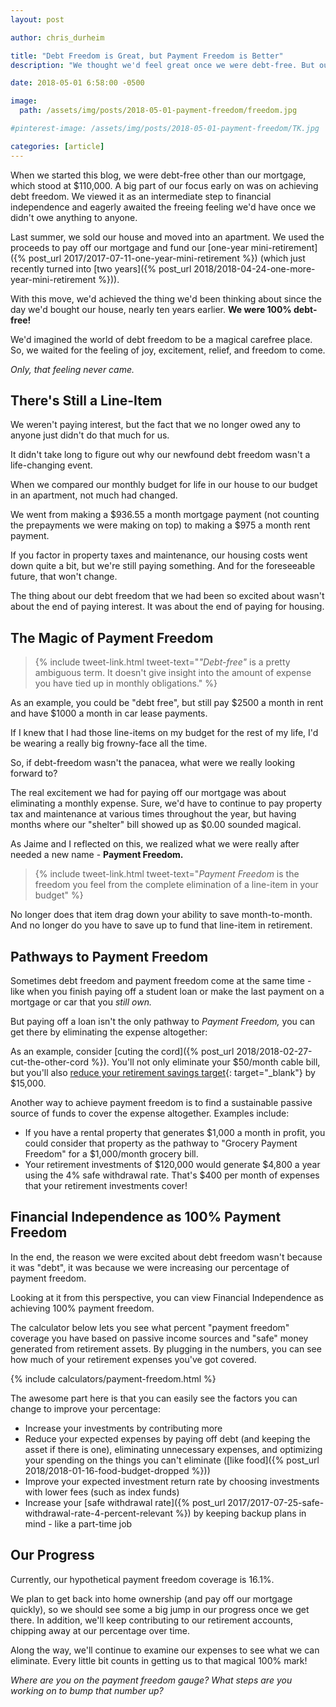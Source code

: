 ```yaml
---
layout: post

author: chris_durheim

title: "Debt Freedom is Great, but Payment Freedom is Better"
description: "We thought we'd feel great once we were debt-free. But our pathway there didn't provide the satisfaction we had hoped. Here's what we missed."

date: 2018-05-01 6:58:00 -0500

image:
  path: /assets/img/posts/2018-05-01-payment-freedom/freedom.jpg

#pinterest-image: /assets/img/posts/2018-05-01-payment-freedom/TK.jpg

categories: [article]
---
```


When we started this blog, we were debt-free other than our mortgage, which stood at $110,000. A big part of our focus early on was on achieving debt freedom. We viewed it as an intermediate step to financial independence and eagerly awaited the freeing feeling we'd have once we didn't owe anything to anyone.

Last summer, we sold our house and moved into an apartment. We used the proceeds to pay off our mortgage and fund our [one-year mini-retirement]({% post_url 2017/2017-07-11-one-year-mini-retirement %}) (which just recently turned into [two years]({% post_url 2018/2018-04-24-one-more-year-mini-retirement %})).

With this move, we'd achieved the thing we'd been thinking about since the day we'd bought our house, nearly ten years earlier. __We were 100% debt-free!__

We'd imagined the world of debt freedom to be a magical carefree place. So, we waited for the feeling of joy, excitement, relief, and freedom to come.

_Only, that feeling never came._

## There's Still a Line-Item

We weren't paying interest, but the fact that we no longer owed any to anyone just didn't do that much for us.

It didn't take long to figure out why our newfound debt freedom wasn't a life-changing event.

When we compared our monthly budget for life in our house to our budget in an apartment, not much had changed.

We went from making a $936.55 a month mortgage payment (not counting the prepayments we were making on top) to making a $975 a month rent payment.

If you factor in property taxes and maintenance, our housing costs went down quite a bit, but we're still paying something. And for the foreseeable future, that won't change.

The thing about our debt freedom that we had been so excited about wasn't about the end of paying interest. It was about the end of paying for housing.

## The Magic of Payment Freedom

> {% include tweet-link.html tweet-text="_\"Debt-free\"_ is a pretty ambiguous term. It doesn't give insight into the amount of expense you have tied up in monthly obligations." %}

As an example, you could be "debt free", but still pay $2500 a month in rent and have $1000 a month in car lease payments.

If I knew that I had those line-items on my budget for the rest of my life, I'd be wearing a really big frowny-face all the time.

So, if debt-freedom wasn't the panacea, what were we really looking forward to?

The real excitement we had for paying off our mortgage was about eliminating a monthly expense. Sure, we'd have to continue to pay property tax and maintenance at various times throughout the year, but having months where our "shelter" bill showed up as $0.00 sounded magical.

As Jaime and I reflected on this, we realized what we were really after needed a new name - __Payment Freedom.__

> {% include tweet-link.html tweet-text="_Payment Freedom_ is the freedom you feel from the complete elimination of a line-item in your budget" %}

No longer does that item drag down your ability to save month-to-month. And no longer do you have to save up to fund that line-item in retirement.

## Pathways to Payment Freedom

Sometimes debt freedom and payment freedom come at the same time - like when you finish paying off a student loan or make the last payment on a mortgage or car that you _still own._

But paying off a loan isn't the only pathway to _Payment Freedom,_ you can get there by eliminating the expense altogether:

As an example, consider [cuting the cord]({% post_url 2018/2018-02-27-cut-the-other-cord %}). You'll not only eliminate your $50/month cable bill, but you'll also [reduce your retirement savings target](https://www.campfirefinance.com/what-is-fire-and-how-does-it-work/#true-retirement-cost-calculator){: target="_blank"} by $15,000.

Another way to achieve payment freedom is to find a sustainable passive source of funds to cover the expense altogether. Examples include:
- If you have a rental property that generates $1,000 a month in profit, you could consider that property as the pathway to "Grocery Payment Freedom" for a $1,000/month grocery bill.
- Your retirement investments of $120,000 would generate $4,800 a year using the 4% safe withdrawal rate. That's $400 per month of expenses that your retirement investments cover!

## Financial Independence as 100% Payment Freedom

In the end, the reason we were excited about debt freedom wasn't because it was "debt", it was because we were increasing our percentage of payment freedom.

Looking at it from this perspective, you can view Financial Independence as achieving 100% payment freedom.

The calculator below lets you see what percent "payment freedom" coverage you have based on passive income sources and "safe" money generated from retirement assets. By plugging in the numbers, you can see how much of your retirement expenses you've got covered.

{% include calculators/payment-freedom.html %}

The awesome part here is that you can easily see the factors you can change to improve your percentage:

- Increase your investments by contributing more
- Reduce your expected expenses by paying off debt (and keeping the asset if there is one), eliminating unnecessary expenses, and optimizing your spending on the things you can't eliminate ([like food]({% post_url 2018/2018-01-16-food-budget-dropped %}))
- Improve your expected investment return rate by choosing investments with lower fees (such as index funds)
- Increase your [safe withdrawal rate]({% post_url 2017/2017-07-25-safe-withdrawal-rate-4-percent-relevant %}) by keeping backup plans in mind - like a part-time job

## Our Progress

Currently, our hypothetical payment freedom coverage is 16.1%.

We plan to get back into home ownership (and pay off our mortgage quickly), so we should see some a big jump in our progress once we get there. In addition, we'll keep contributing to our retirement accounts, chipping away at our percentage over time.

Along the way, we'll continue to examine our expenses to see what we can eliminate. Every little bit counts in getting us to that magical 100% mark!

_Where are you on the payment freedom gauge? What steps are you working on to bump that number up?_

